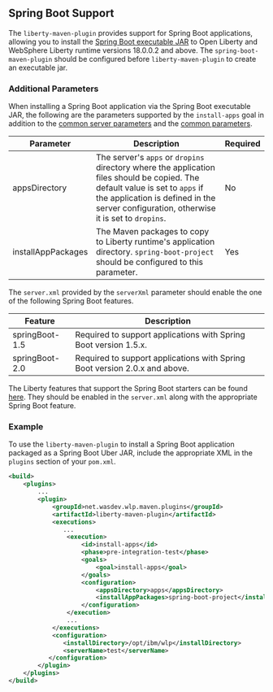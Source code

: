 ## Spring Boot Support
The `liberty-maven-plugin` provides support for Spring Boot applications, allowing you to install the [Spring Boot executable JAR](https://docs.spring.io/spring-boot/docs/current/reference/html/build-tool-plugins-maven-plugin.html) to Open Liberty and WebSphere Liberty runtime versions 18.0.0.2 and above. The `spring-boot-maven-plugin` should be configured before `liberty-maven-plugin` to create an executable jar.

### Additional Parameters

When installing a Spring Boot application via the Spring Boot executable JAR, the following are the parameters supported by the `install-apps` goal in addition to the [common server parameters](common-server-parameters.md#common-server-parameters) and the [common parameters](common-parameters.md#common-parameters).

| Parameter | Description | Required |
| --------  | ----------- | -------  |
| appsDirectory | The server's `apps` or `dropins` directory where the application files should be copied. The default value is set to `apps` if the application is defined in the server configuration, otherwise it is set to `dropins`.  | No |
| installAppPackages | The Maven packages to copy to Liberty runtime's application directory. `spring-boot-project` should be configured to this parameter. | Yes |

The `server.xml` provided by the `serverXml` parameter should enable the one of the following Spring Boot features.

| Feature | Description |
| ------- | ----------- |
| springBoot-1.5 | Required to support applications with Spring Boot version 1.5.x. |
| springBoot-2.0 | Required to support applications with Spring Boot version 2.0.x and above. |

The Liberty features that support the Spring Boot starters can be found [here](https://www.ibm.com/support/knowledgecenter/SSAW57_liberty/com.ibm.websphere.wlp.nd.multiplatform.doc/ae/rwlp_springboot.html). They should be enabled in the `server.xml` along with the appropriate Spring Boot feature.

### Example

To use the `liberty-maven-plugin` to install a Spring Boot application packaged as a Spring Boot Uber JAR, include the appropriate XML in the `plugins` section of your `pom.xml`.

```xml
<build>
    <plugins> 
        ...   	  
        <plugin>
            <groupId>net.wasdev.wlp.maven.plugins</groupId>
            <artifactId>liberty-maven-plugin</artifactId>
            <executions>
               ...
                <execution>
                    <id>install-apps</id>
                    <phase>pre-integration-test</phase>
                    <goals>
                        <goal>install-apps</goal>
                    </goals>
                    <configuration>
                        <appsDirectory>apps</appsDirectory>
                        <installAppPackages>spring-boot-project</installAppPackages>
                    </configuration>
                </execution>
                ...
            </executions>
            <configuration>
               <installDirectory>/opt/ibm/wlp</installDirectory>
               <serverName>test</serverName>
           </configuration>
        </plugin>
    </plugins>
</build>

```

